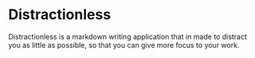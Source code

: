 # Distractionless
Distractionless is a markdown writing application 
that in made to distract you as little as possible, 
so that you can give more focus to your work.
